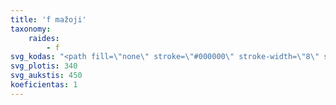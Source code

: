 ```yaml
---
title: 'f mažoji'
taxonomy:
    raides:
        - f
svg_kodas: "<path fill=\"none\" stroke=\"#000000\" stroke-width=\"8\" stroke-linecap=\"round\" stroke-linejoin=\"round\" stroke-miterlimit=\"10\" d=\"M89.3,307.5c0,0,175.7-205.2,187.4-223.9s7-26.8,3.1-29.1c-3.9-2.3-21.3,0.8-40,32.6C224.8,112.8,71,441,71,441\"/>\r\n<path fill=\"none\" d=\"M61.4,424.7c-11.8-16-12.2-37.5-12.1-57.4c0.1-9.3,0.1-18.6,0.9-27.8c2.6-33.1,13.6-65.5,31.8-93.3c2.8-4.3,5.9-8.6,9.5-12.3c15.4-15.9,40.6-21.3,52-40.3\"/>\r\n<path fill=\"none\" stroke=\"#000000\" stroke-width=\"8\" stroke-linecap=\"round\" stroke-linejoin=\"round\" stroke-miterlimit=\"10\" d=\"M159.9,183.6c0,0-9.5,23.5,14.5,27s52.4-25.4,52.4-25.4\"/>"
svg_plotis: 340
svg_aukstis: 450
koeficientas: 1
---
```



